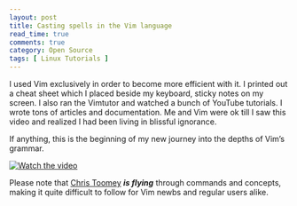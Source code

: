 ```yaml
---
layout: post
title: Casting spells in the Vim language
read_time: true  
comments: true
category: Open Source
tags: [ Linux Tutorials ]
---
```


I used Vim exclusively in order to become more efficient with it. I printed out a cheat sheet which I placed beside my keyboard, sticky notes on my screen. I also ran the Vimtutor and watched a bunch of YouTube tutorials. I wrote tons of articles and documentation. Me and Vim were ok till I saw this video and realized I had been living in blissful ignorance.

If anything, this is the beginning of my new journey into the depths of Vim’s grammar.

[![Watch the video](https://img.youtube.com/vi/wlR5gYd6um0/maxresdefault.jpg)](https://youtu.be/wlR5gYd6um0)

Please note that [Chris Toomey](https://ctoomey.com/) ***is flying*** through commands and concepts, making it quite difficult to follow for Vim newbs and regular users alike.
